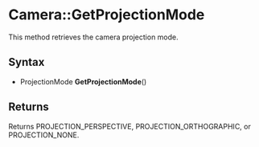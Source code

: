 # Camera::GetProjectionMode

This method retrieves the camera projection mode.

## Syntax
- ProjectionMode **GetProjectionMode**()

## Returns

Returns PROJECTION_PERSPECTIVE, PROJECTION_ORTHOGRAPHIC, or PROJECTION_NONE.
